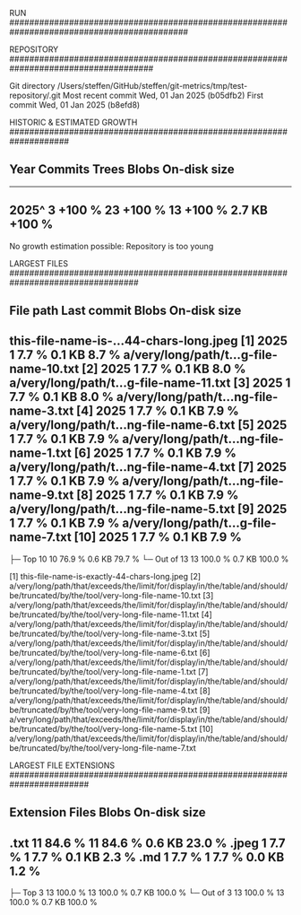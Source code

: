 
RUN ############################################################################################


REPOSITORY #####################################################################################

Git directory              /Users/steffen/GitHub/steffen/git-metrics/tmp/test-repository/.git
Most recent commit         Wed, 01 Jan 2025 (b05dfb2)
First commit               Wed, 01 Jan 2025 (b8efd8)

HISTORIC & ESTIMATED GROWTH ####################################################################

Year        Commits                  Trees                  Blobs           On-disk size
------------------------------------------------------------------------------------------------
------------------------------------------------------------------------------------------------
2025^             3  +100 %             23  +100 %             13  +100 %         2.7 KB  +100 %
------------------------------------------------------------------------------------------------
No growth estimation possible: Repository is too young

LARGEST FILES ##################################################################################

File path                              Last commit          Blobs           On-disk size
------------------------------------------------------------------------------------------------
this-file-name-is-...44-chars-long.jpeg [1]   2025              1   7.7 %         0.1 KB   8.7 %
a/very/long/path/t...g-file-name-10.txt [2]   2025              1   7.7 %         0.1 KB   8.0 %
a/very/long/path/t...g-file-name-11.txt [3]   2025              1   7.7 %         0.1 KB   8.0 %
a/very/long/path/t...ng-file-name-3.txt [4]   2025              1   7.7 %         0.1 KB   7.9 %
a/very/long/path/t...ng-file-name-6.txt [5]   2025              1   7.7 %         0.1 KB   7.9 %
a/very/long/path/t...ng-file-name-1.txt [6]   2025              1   7.7 %         0.1 KB   7.9 %
a/very/long/path/t...ng-file-name-4.txt [7]   2025              1   7.7 %         0.1 KB   7.9 %
a/very/long/path/t...ng-file-name-9.txt [8]   2025              1   7.7 %         0.1 KB   7.9 %
a/very/long/path/t...ng-file-name-5.txt [9]   2025              1   7.7 %         0.1 KB   7.9 %
a/very/long/path/t...g-file-name-7.txt [10]   2025              1   7.7 %         0.1 KB   7.9 %
------------------------------------------------------------------------------------------------
├─ Top 10                                                      10  76.9 %         0.6 KB  79.7 %
└─ Out of 13                                                   13 100.0 %         0.7 KB 100.0 %

[1] this-file-name-is-exactly-44-chars-long.jpeg
[2] a/very/long/path/that/exceeds/the/limit/for/display/in/the/table/and/should/be/truncated/by/the/tool/very-long-file-name-10.txt
[3] a/very/long/path/that/exceeds/the/limit/for/display/in/the/table/and/should/be/truncated/by/the/tool/very-long-file-name-11.txt
[4] a/very/long/path/that/exceeds/the/limit/for/display/in/the/table/and/should/be/truncated/by/the/tool/very-long-file-name-3.txt
[5] a/very/long/path/that/exceeds/the/limit/for/display/in/the/table/and/should/be/truncated/by/the/tool/very-long-file-name-6.txt
[6] a/very/long/path/that/exceeds/the/limit/for/display/in/the/table/and/should/be/truncated/by/the/tool/very-long-file-name-1.txt
[7] a/very/long/path/that/exceeds/the/limit/for/display/in/the/table/and/should/be/truncated/by/the/tool/very-long-file-name-4.txt
[8] a/very/long/path/that/exceeds/the/limit/for/display/in/the/table/and/should/be/truncated/by/the/tool/very-long-file-name-9.txt
[9] a/very/long/path/that/exceeds/the/limit/for/display/in/the/table/and/should/be/truncated/by/the/tool/very-long-file-name-5.txt
[10] a/very/long/path/that/exceeds/the/limit/for/display/in/the/table/and/should/be/truncated/by/the/tool/very-long-file-name-7.txt

LARGEST FILE EXTENSIONS ########################################################################

Extension                            Files                  Blobs           On-disk size
------------------------------------------------------------------------------------------------
.txt                                    11  84.6 %             11  84.6 %         0.6 KB  23.0 %
.jpeg                                    1   7.7 %              1   7.7 %         0.1 KB   2.3 %
.md                                      1   7.7 %              1   7.7 %         0.0 KB   1.2 %
------------------------------------------------------------------------------------------------
├─ Top 3                                13 100.0 %             13 100.0 %         0.7 KB 100.0 %
└─ Out of 3                             13 100.0 %             13 100.0 %         0.7 KB 100.0 %

